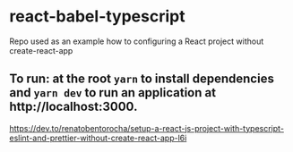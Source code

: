# react-babel-typescript

Repo used as an example how to configuring a React project without create-react-app

## To run: at the root `yarn` to install dependencies and `yarn dev` to run an application at http://localhost:3000.

https://dev.to/renatobentorocha/setup-a-react-js-project-with-typescript-eslint-and-prettier-without-create-react-app-l6i
